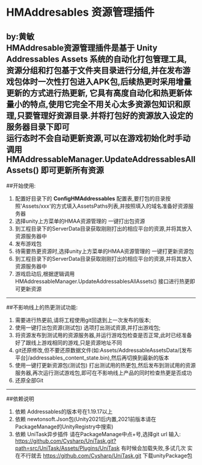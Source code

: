 HMAddresables 资源管理插件
===
by:黄敏  
HMAddresable资源管理插件是基于 **Unity Addressables Assets** 系统的自动化打包管理工具,
资源分组和打包基于文件夹目录进行分组,并在发布游戏包体时一次性打包进入APK包,后续热更时采用增量更新的方式进行热更新,
它具有高度自动化和热更新体量小的特点,使用它完全不用关心太多资源包知识和原理,只要管理好资源目录.并将打包好的资源放入设定的服务器目录下即可  
运行态时不会自动更新资源,可以在游戏初始化时手动调用 HMAddressableManager.UpdateAddressablesAllAssets() 即可更新所有资源  
---
##开始使用:  

1. 配置好目录下的 **ConfigHMAddressables** 配置表,要打包的目录按照'Assets/xxx'的方式填入AssetsPaths列表,并按照填入的域名准备好资源服务器
2. 选择unity上方菜单的HMAA资源管理的 一键打出包资源
3. 到工程目录下的ServerData目录获取刚刚打出的相应平台的资源,并将其放入资源服务器中
4. 发布游戏包
5. 待需要热更资源时,选择unity上方菜单的HMAA资源管理的 一键打更新资源包 
6. 到工程目录下的ServerData目录获取刚刚打出的相应平台的资源,并将其放入资源服务器中
7. 游戏启动后,根据逻辑调用 HMAddressableManager.UpdateAddressablesAllAssets() 接口进行热更即可更新资源
---
##不影响线上的热更测试功能:  
1. 需要进行热更前,请将工程使用git回退到上一次发布的版本;  
2. 使用一键打出包资源(测试包) 选项打出测试资源,并打出游戏包;  
3. 将资源发布到测试用的资源服务器,并运行游戏包检查是否正常,此时已经准备好了跟线上游戏相同的游戏,只是资源地址不同  
4. git还原修改,但不要还原数据文件(如:Assets/AddressableAssetsData/[发布平台]/addressables_content_state.bin),然后再切换到最新的版本  
5. 使用一键打更新资源包(测试包) 打出测试用的热更包,然后发布到测试用的资源服务器,再次运行测试游戏包,即可在不影响线上产品的同时检查热更是否成功
6. 还原全部Git
---
##依赖说明
1. 依赖 Addressables的版本号在1.19.17以上
2. 依赖 newtonsoft.Json包(Unity2021后内置,2021前版本请在PackageManage的UnityRegistry中搜索)
3. 依赖 UniTask异步插件 请在PackageManage中点+号,选择git url
输入: https://github.com/Cysharp/UniTask.git?path=src/UniTask/Assets/Plugins/UniTask 有时候会加载失败,多试几次
实在不行就去 https://github.com/Cysharp/UniTask.git 下载unityPackage包